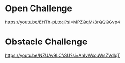 # Open Challenge
https://youtu.be/EHTh-pLtoqI?si=MPZQqMk3rQQQGvp4
# Obstacle Challenge
https://youtu.be/NZUAv9LCASU?si=AnIvWdcuWsZVdlqT
